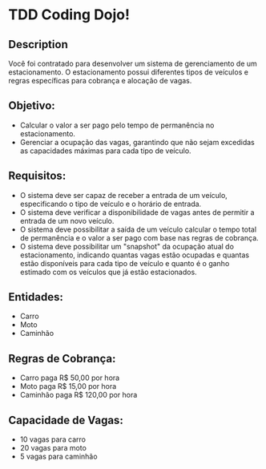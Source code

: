 # TDD Coding Dojo!

## Description
Você foi contratado para desenvolver um sistema de gerenciamento de um estacionamento. O estacionamento possui diferentes tipos de veículos e regras específicas para cobrança e alocação de vagas.​

## Objetivo:
- Calcular o valor a ser pago pelo tempo de permanência no estacionamento.
- Gerenciar a ocupação das vagas, garantindo que não sejam excedidas as capacidades máximas para cada tipo de veículo.

## Requisitos:
- O sistema deve ser capaz de receber a entrada de um veículo, especificando o tipo de veículo e o horário de entrada.
- O sistema deve verificar a disponibilidade de vagas antes de permitir a entrada de um novo veículo.
- O sistema deve possibilitar a saída de um veículo calcular o tempo total de permanência e o valor a ser pago com base nas regras de cobrança.
- O sistema deve possibilitar um "snapshot" da ocupação atual do estacionamento, indicando quantas vagas estão ocupadas e quantas estão disponíveis para cada tipo de veículo e quanto é o ganho estimado com os veículos que já estão estacionados.

## Entidades:
- Carro
- Moto
- Caminhão

## Regras de Cobrança:
- Carro paga R$ 50,00 por hora
- Moto paga R$ 15,00 por hora
- Caminhão paga R$ 120,00 por hora

## Capacidade de Vagas:
- 10 vagas para carro
- 20 vagas para moto
- 5 vagas para caminhão